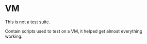# VM
This is not a test suite.

Contain scripts used to test on a VM, it helped get almost everything working.
